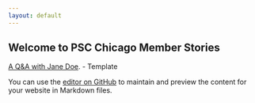 ```yaml
---
layout: default
---
```

## Welcome to PSC Chicago Member Stories

[A Q&A with Jane Doe](./template.html). - Template



You can use the [editor on GitHub](https://github.com/poc-psc-chicago/member-stories/edit/main/README.md) to maintain and preview the content for your website in Markdown files.

